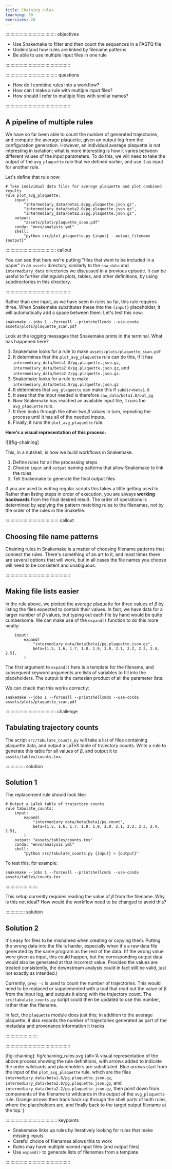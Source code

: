 ```yaml
---
title: Chaining rules
teaching: 30
exercises: 20
---
```


::::::::::::::::::::::::::::::::::::::: objectives

- Use Snakemake to filter and then count the sequences in a FASTQ file
- Understand how rules are linked by filename patterns
- Be able to use multiple input files in one rule

::::::::::::::::::::::::::::::::::::::::::::::::::

:::::::::::::::::::::::::::::::::::::::: questions

- How do I combine rules into a workflow?
- How can I make a rule with multiple input files?
- How should I refer to multiple files with similar names?

::::::::::::::::::::::::::::::::::::::::::::::::::

## A pipeline of multiple rules

We have so far been able to count the number of generated trajectories,
and compute the average plaquette,
given an output log from the configuration generation.
However,
an individual average plaquette is not interesting in isolation;
what is more interesting is
how it varies between different values of the input parameters.
To do this,
we will need to take the output of the `avg_plaquette` rule
that we defined earlier,
and use it as input for another rule.

Let's define that rule now:

```snakemake
# Take individual data files for average plaquette and plot combined results
rule plot_avg_plaquette:
    input:
        "intermediary_data/beta1.8/pg.plaquette.json.gz",
        "intermediary_data/beta2.0/pg.plaquette.json.gz",
        "intermediary_data/beta2.2/pg.plaquette.json.gz",
    output:
        "assets/plots/plaquette_scan.pdf"
    conda: "envs/analysis.yml"
    shell:
        "python src/plot_plaquette.py {input} --output_filename {output}"
```

:::::::::::::::::::::::::::::::::::::::  callout

You can see that here we're putting
"files that want to be included in a paper"
in an `assets` directory,
similarly to the `raw_data` and `intermediary_data` directories
we discussed in a previous episode.
It can be useful to further distinguish
plots,
tables,
and other definitions,
by using subdirectories in this directory.

::::::::::::::::::::::::::::::::::::::::::::::::::

Rather than one input,
as we have seen in rules so far,
this rule requires three.
When Snakemake substitutes these into the `{input}` placeholder,
it will automatically add a space between them.
Let's test this now:

```shellsession
snakemake --jobs 1 --forceall --printshellcmds --use-conda assets/plots/plaquette_scan.pdf
```

Look at the logging messages that Snakemake prints in the terminal. What has happened here?

1. Snakemake looks for a rule to make `assets/plots/plaquette_scan.pdf`
2. It determines that the `plot_avg_plaquette` rule can do this,
   if it has `intermediary_data/beta1.8/pg.plaquette.json.gz`,
   `intermediary_data/beta2.0/pg.plaquette.json.gz`,
   and `intermediary_data/beta2.2/pg.plaquette.json.gz`.
3. Snakemake looks for a rule to make `intermediary_data/beta1.8/pg.plaquette.json.gz`
4. It determines that `avg_plaquette` can make this if `subdir=beta1.8`
5. It sees that the input needed is therefore `raw_data/beta1.8/out_pg`
6. Now Snakemake has reached an available input file,
   it runs the `avg_plaquette` rule.
7. It then looks through the other two $\beta$ values in turn,
   repeating the process until it has all of the needed inputs.
8. Finally, it runs the `plot_avg_plaquette` rule.

**Here's a visual representation of this process:**

![][fig-chaining]

This,
in a nutshell,
is how we build workflows in Snakemake.

1. Define rules for all the processing steps
2. Choose `input` and `output` naming patterns that allow Snakemake to link the rules
3. Tell Snakemake to generate the final output files

If you are used to writing regular scripts this takes a little getting used to.
Rather than listing steps in order of execution,
you are always **working backwards** from the final desired result.
The order of operations is determined by 
applying the pattern matching rules to the filenames,
not by the order of the rules in the Snakefile.

:::::::::::::::::::::::::::::::::::::::::  callout

## Choosing file name patterns

Chaining rules in Snakemake is a matter of choosing filename patterns that connect the rules.
There's something of an art to it, and most times there are several options that will work, but
in all cases the file names you choose will need to be consistent and unabiguous.

::::::::::::::::::::::::::::::::::::::::::::::::::

## Making file lists easier

In the rule above,
we plotted the average plaquette for three values of $\beta$
by listing the files expected to contain their values.
In fact,
we have data for a larger number of $\beta$ values,
but typing out each file by hand would be quite cumbersome.
We can make use of the `expand()` function to do this more neatly:

```snakemake
    input:
        expand(
            "intermediary_data/beta{beta}/pg.plaquette.json.gz",
            beta=[1.5, 1.6, 1.7, 1.8, 1.9, 2.0, 2.1, 2.2, 2.3, 2.4, 2.5],
        )
```

The first argument to `expand()` here is a template for the filename,
and subsequent keyword arguments are
lists of variables to fill into the placeholders.
The output is the cartesian product of all the parameter lists.

We can check that this works correctly:

```shellsession
snakemake --jobs 1 --forceall --printshellcmds --use-conda assets/plots/plaquette_scan.pdf
```


:::::::::::::::::::::::::::::::::::::::  challenge

## Tabulating trajectory counts

The script `src/tabulate_counts.py` will take a list of files containing plaquette data,
and output a LaTeX table of trajectory counts.
Write a rule to generate this table for all values of $\beta$,
and output it to `assets/tables/counts.tex`.

:::::::::::::::  solution

## Solution 1

The replacement rule should look like:

```snakemake
# Output a LaTeX table of trajectory counts
rule tabulate_counts:
    input:
        expand(
            "intermediary_data/beta{beta}/pg.count",
            beta=[1.5, 1.6, 1.7, 1.8, 1.9, 2.0, 2.1, 2.2, 2.3, 2.4, 2.5],
        )
    output: "assets/tables/counts.tex"
    conda: "envs/analysis.yml"
    shell:
        "python src/tabulate_counts.py {input} > {output}"
```

To test this,
for example:

```shellsession
snakemake --jobs 1 --forceall --printshellcmds --use-conda assets/tables/counts.tex
```

:::::::::::::::::::::::::

This setup currently requires reading the value of $\beta$ from the filename.
Why is this not ideal?
How would the workflow need to be changed to avoid this?

:::::::::::::::  solution

## Solution 2

It's easy for files to be misnamed when creating or copying them.
Putting the wrong data into the file is harder,
especially when it's
a raw data file generated by the same program as the rest of the data.
(If the wrong value were given as input,
this could happen,
but the corresponding output data would also be generated at that incorrect value.
Provided the values are treated consistently,
the downstream analysis could in fact still be valid,
just not exactly as intended.)

Currently,
`grep -c` is used to count the number of trajectories.
This would need to be replaced or supplemented
with a tool that read out the value of $\beta$ from the input log,
and outputs it along with the trajectory count.
The `src/tabulate_counts.py` script could then be updated to use this number,
rather than the filename.

In fact,
the `plaquette` module does just this;
in addition to the average plaquette,
it also records the number of trajectories generated
as part of the metadata and provenance information it tracks.

:::::::::::::::::::::::::


::::::::::::::::::::::::::::::::::::::::::::::::::


[fig-chaining]: fig/chaining_rules.svg {alt='A visual representation of the above process
showing the rule definitions,
with arrows added to indicate the order wildcards and placeholders are substituted.
Blue arrows start from the input of the `plot_avg_plaquette` rule,
which are the files
`intermediary_data/beta1.8/pg.plaquette.json.gz`,
`intermediary_data/beta2.0/pg.plaquette.json.gz`,
and `intermediary_data/beta2.2/pg.plaquette.json.gz`,
then point down from components of the filename to wildcards
in the output of the `avg_plaquette` rule.
Orange arrows then track back up through the shell parts of both rules, where the placeholders are,
and finally back to the target output filename at the top.'}


:::::::::::::::::::::::::::::::::::::::: keypoints

- Snakemake links up rules by iteratively looking for rules that make missing inputs
- Careful choice of filenames allows this to work
- Rules may have multiple named input files (and output files)
- Use `expand()` to generate lists of filenames from a template

::::::::::::::::::::::::::::::::::::::::::::::::::
